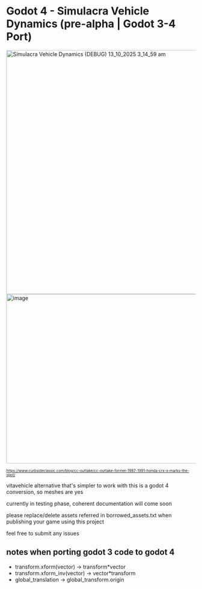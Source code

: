 # Godot 4 - Simulacra Vehicle Dynamics (pre-alpha | Godot 3-4 Port)
<img width="1152" height="648" alt="Simulacra Vehicle Dynamics (DEBUG) 13_10_2025 3_14_59 am" src="https://github.com/user-attachments/assets/77655791-53e0-43ec-b61c-1af0f84952a7" />
<img width="600" height="450" alt="image" src="https://github.com/user-attachments/assets/bcea596d-2d8e-46aa-987a-563785d35c8e" />

<sup><sub>https://www.curbsideclassic.com/blog/cc-outtake/cc-outtake-former-1987-1991-honda-crx-x-marks-the-spot/


vitavehicle alternative that's simpler to work with
this is a godot 4 conversion, so meshes are   yes

currently in testing phase, coherent documentation will come soon

please replace/delete assets referred in borrowed_assets.txt when publishing your game using this project

feel free to submit any issues


## notes when porting godot 3 code to godot 4
- transform.xform(vector) -> transform*vector
- transform.xform_inv(vector) -> vector*transform
- global_translation -> global_transform.origin
